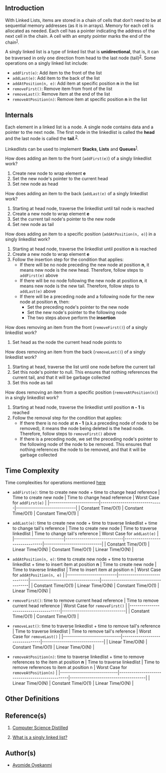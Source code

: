 ## Introduction
With Linked Lists, items are stored in a chain of cells that don’t need to be at sequential memory addresses (as it is in arrays). Memory for each cell is allocated as needed. Each cell has a pointer indicating the address of the next cell in the chain. A cell with an empty pointer marks the end of the chain<sup>[1](https://github.com/oyekanmiayo/data-structures-all-langs/tree/add-list-impl/linkedlist/singly#references)</sup>.

A singly linked list is a type of linked list that is **unidirectional**, that is, it can be traversed in only one direction from head to the last node (tail)<sup>[2](https://github.com/oyekanmiayo/data-structures-all-langs/tree/add-list-impl/linkedlist/singly#references)</sup>. Some operations on a singly linked list include:
* `addFirst(e)`: Add item to the front of the list
* `addLast(e)`: Add item to the back of the list
* `addAtPosition(n, e)`: Add item at specific position **n** in the list
* `removeFirst()`: Remove item from front of the list
* `removeLast()`: Remove item at the end of the list
* `removeAtPosition(n)`: Remove item at specific position **n** in the list

## Internals
Each element in a linked list is a node. A single node contains data and a pointer to the next node. The first node in the linkedlist is called the **head** and the last node is called the **tail**.<sup>[2](https://github.com/oyekanmiayo/data-structures-all-langs/tree/add-list-impl/linkedlist/singly#references)</sup>.

Linkedlists can be used to implement **Stacks**, **Lists** and **Queues**<sup>[1](https://github.com/oyekanmiayo/data-structures-all-langs/tree/add-list-impl/linkedlist/singly#references)</sup>.

How does adding an item to the front (`addFirst(e)`) of a singly linkedlist work?
1. Create new node to wrap element **e** 
2. Set the new node's pointer to the current head
3. Set new node as head

How does adding an item to the back (`addLast(e)` of a singly linkedlist work?
1. Starting at head node, traverse the linkedlist until tail node is reached
2. Create a new node to wrap element **e** 
3. Set the current tail node's pointer to the new node
4. Set new node as tail

How does adding an item to a specific position (`addAtPosition(n, e)`) in a singly linkedlist work?
1. Starting at head node, traverse the linkedlist until position **n** is reached
2. Create a new node to wrap element **e** 
3. Follow the insertion step for the condition that applies:
    * If there will be no node preceding the new node at position **n**, it means new node is the new head. Therefore, follow steps to `addFirst(e)` above
    * If there will be no node following the new node at position **n**, it means new node is the new tail. Therefore, follow steps to `addLast(e)` above
    * If there will be a preceding node and a following node for the new node at position **n**, then:
        - Set the preceding node's pointer to the new node
        - Set the new node's pointer to the following node
        - The two steps above perform the **insertion**

How does removing an item from the front (`removeFirst()`) of a singly linkedlist work?
1. Set head as the node the current head node points to

How does removing an item from the back (`removeLast()`) of a singly linkedlist work?
1. Starting at head, traverse  the list until one node before the current tail
2. Set this node's pointer to null. This ensures that nothing references the current tail, and that it will be garbage collected
3. Set this node as tail

How does removing an item from a specific position (`removeAtPosition(n)`) in a singly linkedlist work?
1. Starting at head node, traverse the linkedlist until position **n - 1** is reached
2. Follow the removal step for the condition that applies:
    * If there there is no node at **n - 1** (a.k.a preceding node of node to be removed), it means the node being deleted is the head node. Therefore, follow steps to `removeFirst()` above
    * If there is a preceding node, we set the preceding node's pointer to the following node of the node to be removed. This ensures that nothing references the node to be removed, and that it will be garbage collected

## Time Complexity
Time complexities for operations mentioned [here]()

* `addFirst(e)`: time to create new node + time to change head reference
   | Time to create new node | Time to change head reference | Worst Case for `addFirst(e)` |
   |-------------------------|-------------------------------|------------------------------|
   | Constant Time/O(1)      | Constant Time/O(1)            | Constant Time/O(1)           |

* `addLast(e)`: time to create new node + time to traverse linkedlist + time to change tail's reference
   | Time to create new node | Time to traverse linkedlist | Time to change tail's reference | Worst Case for `addLast(e)` |
   |-------------------------|-----------------------------|---------------------------------|-----------------------------|
   | Constant Time/O(1)      | Linear Time/O(N)            | Constant Time/O(1)              | Linear Time/O(N)            |

* `addAtPosition(n, e)`: time to create new node + time to traverse linkedlist + time to insert item at position **n**
   | Time to create new node | Time to traverse linkedlist | Time to insert item at position n | Worst Case for `addAtPosition(n, e)` |
   |-------------------------|-----------------------------|-----------------------------------|--------------------------------------|
   | Constant Time/O(1)      | Linear Time/O(N)            | Constant Time/O(1)                | Linear Time/O(N)                     |

* `removeFirst()`: time to remove current head reference
   | Time to remove current head reference | Worst Case for `removeFirst()` |
   |---------------------------------------|--------------------------------|
   | Constant Time/O(1)                    | Constant Time/O(1)             |

* `removeLast()`: time to traverse linkedlist + time to remove tail's reference
   | Time to traverse linkedlist | Time to remove tail's reference | Worst Case for `removeLast()` |
   |-----------------------------|---------------------------------|-------------------------------|
   | Linear Time/O(N)            | Constant Time/O(1)              | Linear Time/O(N)              |

* `removeAtPosition(n)`: time to traverse linkedlist + time to remove references to the item at position **n**
   | Time to traverse linkedlist | Time to remove references to item at position n | Worst Case for `removeAtPosition(n)` |
   |-----------------------------|-------------------------------------------------|--------------------------------------|
   | Linear Time/O(N)            | Constant Time/O(1)                              | Linear Time/O(N)                     |

## Other Definitions

## Reference(s)
1. [Computer Science Distilled](https://www.amazon.co.uk/Computer-Science-Distilled-Computational-Problems/dp/0997316020/ref=sr_1_1?adgrpid=52658140545&dchild=1&gclid=Cj0KCQjw8fr7BRDSARIsAK0Qqr6bz1aEFd_X517mpcZBAGaDJaeg-WARxB6mwEMMtupTPnTGI0a-1SIaAmH5EALw_wcB&hvadid=259122221401&hvdev=c&hvlocint=9041110&hvlocphy=1010294&hvnetw=g&hvqmt=e&hvrand=6311385300851562426&hvtargid=kwd-297429021778&hydadcr=17613_1817768&keywords=computer+science+distilled&qid=1602170396&sr=8-1&tag=googhydr-21)

2. [What is a singly linked list?](https://www.educative.io/edpresso/what-is-a-singly-linked-list)

## Author(s)
* [Ayomide Oyekanmi](https://github.com/oyekanmiayo)
